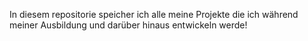 In diesem repositorie speicher ich alle meine Projekte die ich während meiner Ausbildung und darüber hinaus entwickeln werde!
